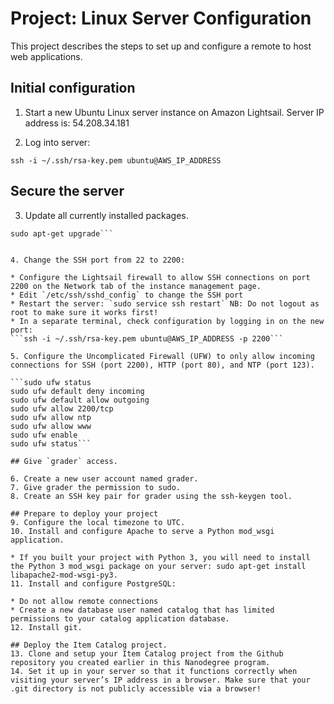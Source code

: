 # Project: Linux Server Configuration

This project describes the steps to set up and configure a remote to host web applications.

## Initial configuration

1. Start a new Ubuntu Linux server instance on Amazon Lightsail. Server IP address is: 54.208.34.181

2. Log into server:

```ssh -i ~/.ssh/rsa-key.pem ubuntu@AWS_IP_ADDRESS```

## Secure the server
3. Update all currently installed packages.

```sudo apt-get update
sudo apt-get upgrade```


4. Change the SSH port from 22 to 2200: 

* Configure the Lightsail firewall to allow SSH connections on port 2200 on the Network tab of the instance management page.
* Edit `/etc/ssh/sshd_config` to change the SSH port
* Restart the server: `sudo service ssh restart` NB: Do not logout as root to make sure it works first!
* In a separate terminal, check configuration by logging in on the new port: 
```ssh -i ~/.ssh/rsa-key.pem ubuntu@AWS_IP_ADDRESS -p 2200```

5. Configure the Uncomplicated Firewall (UFW) to only allow incoming connections for SSH (port 2200), HTTP (port 80), and NTP (port 123).

```sudo ufw status
sudo ufw default deny incoming
sudo ufw default allow outgoing
sudo ufw allow 2200/tcp
sudo ufw allow ntp
sudo ufw allow www
sudo ufw enable
sudo ufw status```

## Give `grader` access.

6. Create a new user account named grader.
7. Give grader the permission to sudo.
8. Create an SSH key pair for grader using the ssh-keygen tool.

## Prepare to deploy your project
9. Configure the local timezone to UTC.
10. Install and configure Apache to serve a Python mod_wsgi application.

* If you built your project with Python 3, you will need to install the Python 3 mod_wsgi package on your server: sudo apt-get install libapache2-mod-wsgi-py3.
11. Install and configure PostgreSQL:

* Do not allow remote connections
* Create a new database user named catalog that has limited permissions to your catalog application database.
12. Install git.

## Deploy the Item Catalog project.
13. Clone and setup your Item Catalog project from the Github repository you created earlier in this Nanodegree program.
14. Set it up in your server so that it functions correctly when visiting your server’s IP address in a browser. Make sure that your .git directory is not publicly accessible via a browser!